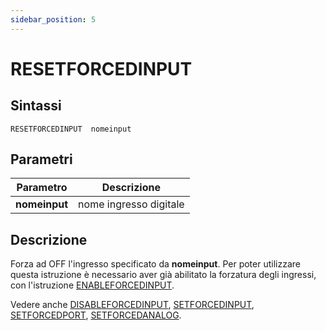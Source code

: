 ```yaml
---
sidebar_position: 5
---
```


# RESETFORCEDINPUT 

## Sintassi

  ```
  RESETFORCEDINPUT	nomeinput 
  ```

## Parametri
|Parametro         | Descrizione                                            |                
|------------------|--------------------------------------------------------|
| **nomeinput**    | nome ingresso digitale                                 |               

## Descrizione
Forza ad OFF l'ingresso specificato da **nomeinput**.
Per poter utilizzare questa istruzione è necessario aver già abilitato la forzatura degli ingressi, con l'istruzione [ENABLEFORCEDINPUT](ENABLEFORCEDINPUT.md). 

Vedere anche
[DISABLEFORCEDINPUT](DISABLEFORCEDINPUT.md),
[SETFORCEDINPUT](SETFORCEDINPUT.md), 
[SETFORCEDPORT](SETFORCEDPORT.md), 
[SETFORCEDANALOG](SETFORCEDANALOG.md).